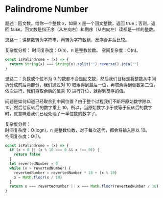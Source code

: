 # Palindrome Number

题述：回文数，给你一个整数 x，如果 x 是一个回文整数，返回 true；否则，返回 false。回文数是指正序（从左向右）和倒序（从右向左）读都是一样的整数。

思路一：讲整数转为字符串，再转为字符数组，反序合并后比较。

复杂度分析：
时间复杂度：O(n)，n 是整数位数。
空间复杂度：O(n)。

```javascript
const isPalindrome = (x) => {
  return String(x) === String(x).split("").reverse().join("")
}
```

思路二：负数或个位不为 0 的数都不会是回文数，然后我们目标是将整数从中间拆分成前后两部分，我们通过对 10 取余得到最后一位，再取余得到倒数第二位，依次进行，我们将取余后的值乘 10 进行升位，就得到反序的值。

问题是如何知道已经取余到中间位置？由于整个过程我们不断将原始数字除以 10，然后给反转后的数字乘上 10，所以，当原始数字小于或等于反转后的数字时，就意味着我们已经处理了一半位数的数字了。

复杂度分析：  
时间复杂度：O(logn)，n 是整数位数，对于每次迭代，都会将输入除以 10。  
空间复杂度：O(1)。

```javascript
const isPalindrome = (x) => {
  if (x < 0 || (x % 10 === 0 && x !== 0)) {
    return false
  }
  let revertedNumber = 0
  while (x > revertedNumber) {
    revertedNumber = revertedNumber * 10 + (x % 10)
    x = Math.floor(x / 10)
  }
  return x === revertedNumber || x === Math.floor(revertedNumber / 10)
}
```
